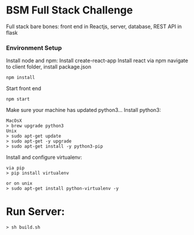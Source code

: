 # BSM Full Stack Challenge
Full stack bare bones: front end in Reactjs, server, database, REST API in flask

### Environment Setup

Install node and npm:
Install create-react-app
Install react via npm
navigate to client folder, install package.json
```
npm install
```
Start front end
```
npm start
```

Make sure your machine has updated python3...
Install python3:
```
MacOsX
> brew upgrade python3
Unix
> sudo apt-get update
> sudo apt-get -y upgrade
> sudo apt-get install -y python3-pip
```

Install and configure virtualenv:
```
via pip
> pip install virtualenv

or on unix
> sudo apt-get install python-virtualenv -y
```

# Run Server:
```
> sh build.sh
```